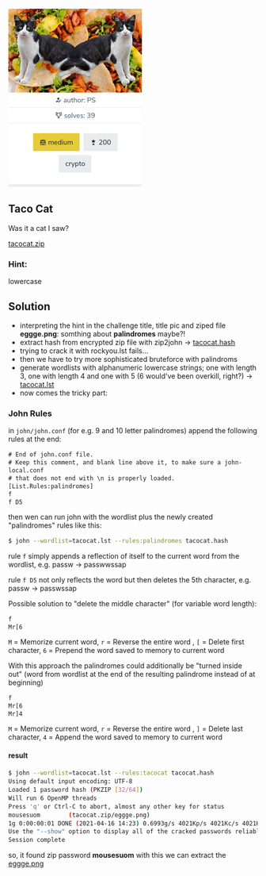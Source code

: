 ![chall24.png](chall24.png)

## Taco Cat
Was it a cat I saw?

[tacocat.zip](tacocat.zip)
### Hint:
lowercase

## Solution
* interpreting the hint in the challenge title, title pic and ziped file **eggge.png**: somthing about **palindromes** maybe?!
* extract hash from encrypted zip file with zip2john -> [tacocat.hash](tacocat.hash)
* trying to crack it with rockyou.lst fails…
* then we have to try more sophisticated bruteforce with palindroms 
* generate wordlists with alphanumeric lowercase strings; one with length 3, one with length 4 and one with 5 (6 would've been overkill, right?) -> [tacocat.lst](tacocat.lst)
* now comes the tricky part:

### John Rules

in ```john/john.conf``` (for e.g. 9 and 10 letter palindromes) append the following rules at the end:
```
# End of john.conf file.
# Keep this comment, and blank line above it, to make sure a john-local.conf
# that does not end with \n is properly loaded.
[List.Rules:palindromes]
f
f D5
```
then wen can run john with the wordlist plus the newly created "palindromes" rules like this:
```bash
$ john --wordlist=tacocat.lst --rules:palindromes tacocat.hash 
```
rule ```f``` simply appends a reflection of itself to the current word from the wordlist, e.g. passw -> passwwssap

rule ```f D5``` not only reflects the word but then deletes the 5th character, e.g. passw -> passwssap

Possible solution to "delete the middle character" (for variable word length):
```
f
Mr[6
```
```M``` = Memorize current word, ```r``` = Reverse the entire word , ```[``` = Delete first character, ```6``` = Prepend the word saved to memory to current word

With this approach the palindromes could additionally be "turned inside out" (word from wordlist at the end of the resulting palindrome instead of at beginning)
```
f   
Mr[6
Mr]4
```
```M``` = Memorize current word, ```r``` = Reverse the entire word , ```]``` = Delete last character, ```4``` = Append the word saved to memory to current word

#### result
```bash
$ john --wordlist=tacocat.lst --rules:tacocat tacocat.hash 
Using default input encoding: UTF-8
Loaded 1 password hash (PKZIP [32/64])
Will run 6 OpenMP threads
Press 'q' or Ctrl-C to abort, almost any other key for status
mousesuom        (tacocat.zip/eggge.png)
1g 0:00:00:01 DONE (2021-04-16 14:23) 0.6993g/s 4021Kp/s 4021Kc/s 4021KC/s momxkxmom..mpfbzbfpm
Use the "--show" option to display all of the cracked passwords reliably
Session complete
```
so, it found zip password **mousesuom**
with this we can extract the [eggge.png](eggge.png)
